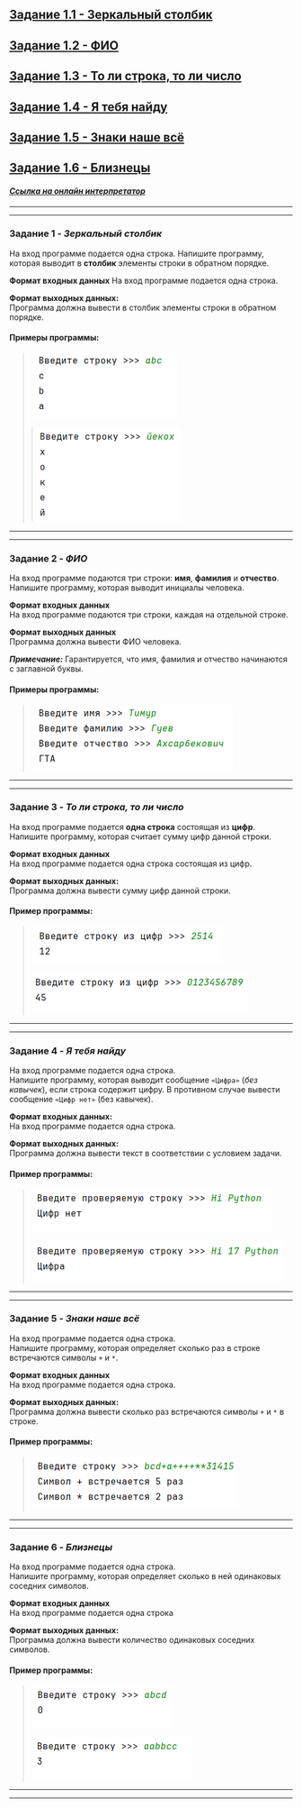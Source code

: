 ## [Задание 1.1 - Зеркальный столбик](#task_1)
## [Задание 1.2 - ФИО](#task_2)
## [Задание 1.3 - То ли строка, то ли число](#task_3)
## [Задание 1.4 - Я тебя найду](#task_4)
## [Задание 1.5 - Знаки наше всё](#task_5)
## [Задание 1.6 - Близнецы](#task_6)

#### [_Ссылка на онлайн интерпретатор_](https://www.online-python.com/)
_________________________________________
_________________________________________

### Задание 1 - _Зеркальный столбик_ <a name="task_1"></a>
На вход программе подается одна строка. 
Напишите программу, которая выводит в **столбик** элементы строки в обратном порядке.

**Формат входных данных**
На вход программе подается одна строка.

**Формат выходных данных:**  
Программа должна вывести в столбик элементы строки в обратном порядке.


#### Примеры программы:
> ![alt](images/task_1_1a.png)
> 
> ![alt](images/task_1_1b.png)

_________________________________________
_________________________________________
### Задание 2 - _ФИО_<a name="task_2"></a>
На вход программе подаются три строки: **имя**, **фамилия** и **отчество**.  
Напишите программу, которая выводит инициалы человека.

**Формат входных данных**  
На вход программе подаются три строки, каждая на отдельной строке.

**Формат выходных данных**  
Программа должна вывести ФИО человека.

**_Примечание:_** Гарантируется, что имя, фамилия и отчество начинаются с заглавной буквы.

#### Примеры программы:
> ![alt](images/task_1_2a.png)


_________________________________________
_________________________________________
### Задание 3 - _То ли строка, то ли число_<a name="task_3"></a>
На вход программе подается **одна строка** состоящая из **цифр**. 
Напишите программу, которая считает сумму цифр данной строки.

**Формат входных данных**  
На вход программе подается одна строка состоящая из цифр.

**Формат выходных данных:**  
Программа должна вывести сумму цифр данной строки.


#### Пример программы:
> ![alt](images/task_1_3a.png)
> 
> ![alt](images/task_1_3b.png)

_________________________________________
_________________________________________
### Задание 4 - _Я тебя найду_<a name="task_4"></a>
На вход программе подается одна строка.   
Напишите программу, которая выводит сообщение `«Цифра»` (*без кавычек*), если строка содержит цифру. 
В противном случае вывести сообщение `«Цифр нет»` (без кавычек).

**Формат входных данных:**  
На вход программе подается одна строка.

**Формат выходных данных:**  
Программа должна вывести текст в соответствии с условием задачи.


#### Пример программы:
> ![alt](images/task_1_4a.png)
> 
> ![alt](images/task_1_4b.png)

_________________________________________
_________________________________________
### Задание 5 - _Знаки наше всё_<a name="task_5"></a>
На вход программе подается одна строка.  
Напишите программу, которая определяет сколько раз в строке встречаются символы `+` и `*`.

**Формат входных данных**  
На вход программе подается одна строка.

**Формат выходных данных:**  
Программа должна вывести сколько раз встречаются символы  `+` и `*` в строке.


#### Пример программы:
> ![alt](images/task_1_5a.png)

_________________________________________
_________________________________________
### Задание 6 - _Близнецы_<a name="task_6"></a>
На вход программе подается одна строка.   
Напишите программу, которая определяет сколько в ней одинаковых соседних символов.


**Формат входных данных**  
На вход программе подается одна строка

**Формат выходных данных:**  
Программа должна вывести количество одинаковых соседних символов.


#### Пример программы:
> ![alt](images/task_1_6a.png)
> 
> ![alt](images/task_1_6b.png)

_________________________________________
_________________________________________
